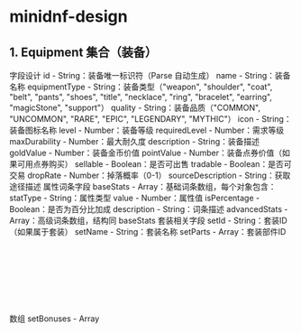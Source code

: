 # minidnf-design
## 1. Equipment 集合（装备）
字段设计
id - String：装备唯一标识符（Parse 自动生成）
name - String：装备名称
equipmentType - String：装备类型（"weapon", "shoulder", "coat", "belt", "pants", "shoes", "title", "necklace", "ring", "bracelet", "earring", "magicStone", "support"）
quality - String：装备品质（"COMMON", "UNCOMMON", "RARE", "EPIC", "LEGENDARY", "MYTHIC"）
icon - String：装备图标名称
level - Number：装备等级
requiredLevel - Number：需求等级
maxDurability - Number：最大耐久度
description - String：装备描述
goldValue - Number：装备金币价值
pointValue - Number：装备点券价值（如果可用点券购买）
sellable - Boolean：是否可出售
tradable - Boolean：是否可交易
dropRate - Number：掉落概率（0-1）
sourceDescription - String：获取途径描述
属性词条字段
baseStats - Array<Object>：基础词条数组，每个对象包含：
statType - String：属性类型
value - Number：属性值
isPercentage - Boolean：是否为百分比加成
description - String：词条描述
advancedStats - Array<Object>：高级词条数组，结构同 baseStats
套装相关字段
setId - String：套装ID（如果属于套装）
setName - String：套装名称
setParts - Array<String>：套装部件ID数组
setBonuses - Array<Object>：套装加成数组，每个对象包含：
requiredParts - Number：需要的部件数量
stats - Array<Object>：加成属性数组，结构同 baseStats
description - String：加成描述

## 2. Material 集合（材料）
字段设计
id - String：材料唯一标识符（Parse 自动生成）
name - String：材料名称
quality - String：材料品质（"COMMON", "UNCOMMON", "RARE", "EPIC", "LEGENDARY", "MYTHIC"）
icon - String：材料图标名称
description - String：材料描述
goldValue - Number：材料金币价值
pointValue - Number：材料点券价值（如果可用点券购买）
maxStack - Number：最大堆叠数量
category - String：材料分类（如"锻造材料"、"炼金材料"等）
rarity - Number：稀有度（1-5，用于排序和筛选）
sellable - Boolean：是否可出售
tradable - Boolean：是否可交易
dropRate - Number：掉落概率（0-1）
sourceDescription - String：获取途径描述
usageDescription - String：用途描述

## 3. Consumable 集合（消耗品）
字段设计
id - String：消耗品唯一标识符（Parse 自动生成）
name - String：消耗品名称
quality - String：消耗品品质（"COMMON", "UNCOMMON", "RARE", "EPIC", "LEGENDARY", "MYTHIC"）
icon - String：消耗品图标名称
level - Number：消耗品等级
requiredLevel - Number：需求等级
description - String：消耗品描述
goldValue - Number：消耗品金币价值
pointValue - Number：消耗品点券价值（新增）
maxStack - Number：最大堆叠数量
sellable - Boolean：是否可出售
tradable - Boolean：是否可交易
dropRate - Number：掉落概率（0-1）
sourceDescription - String：获取途径描述
效果相关字段
effectType - String：效果类型（"instant", "duration", "permanent"）
targetStats - Array<Object>：目标属性数组，每个对象包含：
statType - String：属性类型（"hp", "mp", "strength", "intelligence" 等）
value - Number：属性值
isPercentage - Boolean：是否为百分比
description - String：效果描述
duration - Number：效果持续时间（秒，对于持续性效果）
cooldown - Number：使用冷却时间（秒）
useAnimation - String：使用动画名称（可选）
useSound - String：使用音效名称（可选）
使用后获得物品（新增）
rewardItems - Array<Object>：使用后获得的物品数组，每个对象包含：
itemType - String：物品类型（"equipment", "material", "consumable"）
itemId - String：物品ID
quantity - Number：数量
probability - Number：获得概率（0-1，默认为1表示100%获得）
isRandom - Boolean：是否为随机物品（如果为true，则从多个可能的物品中随机选择一个）